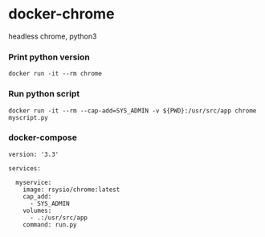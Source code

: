 # docker-chrome
headless chrome, python3


### Print python version
```
docker run -it --rm chrome
```

### Run python script
```
docker run -it --rm --cap-add=SYS_ADMIN -v ${PWD}:/usr/src/app chrome myscript.py
```

### docker-compose
```
version: '3.3'

services:

  myservice:
    image: rsysio/chrome:latest
    cap_add:
      - SYS_ADMIN
    volumes:
      - .:/usr/src/app
    command: run.py
```
